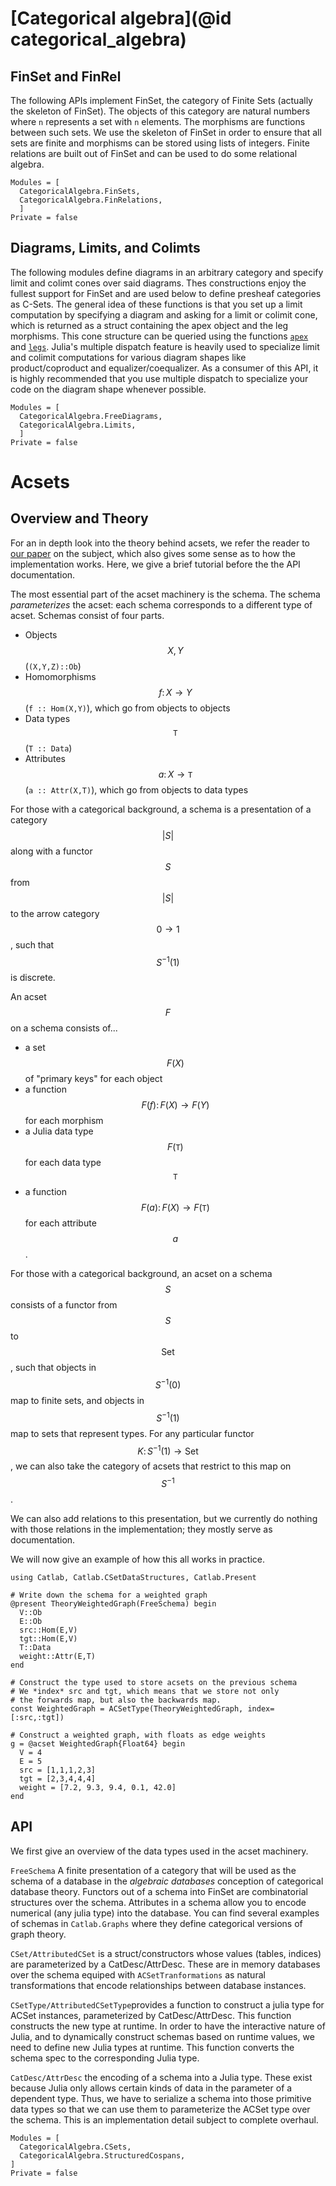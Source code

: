 # [Categorical algebra](@id categorical_algebra)

## FinSet and FinRel
The following APIs implement FinSet, the category of Finite Sets (actually the skeleton of FinSet). The objects of this category are natural numbers where `n` represents a set with `n` elements. The morphisms are functions between such sets. We use the skeleton of FinSet in order to ensure that all sets are finite and morphisms can be stored using lists of integers. Finite relations are built out of FinSet and can be used to do some relational algebra.

```@autodocs
Modules = [
  CategoricalAlgebra.FinSets,
  CategoricalAlgebra.FinRelations,
  ]
Private = false
```

## Diagrams, Limits, and Colimts

The following modules define diagrams in an arbitrary category and specify limit and colimt cones over said diagrams. Thes constructions enjoy the fullest support for FinSet and are used below to define presheaf categories as C-Sets. The general idea of these functions is that you set up a limit computation by specifying a diagram and asking for a limit or colimit cone, which is returned as a struct containing the apex object and the leg morphisms. This cone structure can be queried using the functions [`apex`](@ref) and [`legs`](@ref). Julia's multiple dispatch feature is heavily used to specialize limit and colimit computations for various diagram shapes like product/coproduct and equalizer/coequalizer. As a consumer of this API, it is highly recommended that you use multiple dispatch to specialize your code on the diagram shape whenever possible.

```@autodocs
Modules = [
  CategoricalAlgebra.FreeDiagrams,
  CategoricalAlgebra.Limits,
  ]
Private = false
```

# Acsets

## Overview and Theory

For an in depth look into the theory behind acsets, we refer the reader to [our paper](https://arxiv.org/abs/2106.04703) on the subject, which also gives some sense as to how the implementation works. Here, we give a brief tutorial before the the API documentation.

The most essential part of the acset machinery is the schema. The schema *parameterizes* the acset: each schema corresponds to a different type of acset. Schemas consist of four parts.

- Objects $$X,Y$$ (`(X,Y,Z)::Ob`)
- Homomorphisms $$f \colon X \to Y$$ (`f :: Hom(X,Y)`), which go from objects to objects
- Data types $$\mathtt{T}$$ (`T :: Data`)
- Attributes $$a \colon X \to \mathtt{T}$$ (`a :: Attr(X,T)`), which go from objects to data types

For those with a categorical background, a schema is a presentation of a category $$|S|$$ along with a functor $$S$$ from $$|S|$$ to the arrow category $$0 \to 1$$, such that $$S^{-1}(1)$$ is discrete.

An acset $$F$$ on a schema consists of...

- a set $$F(X)$$ of "primary keys" for each object
- a function $$F(f) \colon F(X) \to F(Y)$$ for each morphism
- a Julia data type $$F(\mathtt{T})$$ for each data type $$\mathtt{T}$$
- a function $$F(a) \colon F(X) \to F(\mathtt{T})$$ for each attribute $$a$$.

For those with a categorical background, an acset on a schema $$S$$ consists of a functor from $$S$$ to $$\mathsf{Set}$$, such that objects in $$S^{-1}(0)$$ map to finite sets, and objects in $$S^{-1}(1)$$ map to sets that represent types. For any particular functor $$K \colon S^{-1}(1) \to \mathsf{Set}$$, we can also take the category of acsets that restrict to this map on $$S^{-1}$$.

We can also add relations to this presentation, but we currently do nothing with those relations in the implementation; they mostly serve as documentation.

We will now give an example of how this all works in practice.

```@example
using Catlab, Catlab.CSetDataStructures, Catlab.Present

# Write down the schema for a weighted graph
@present TheoryWeightedGraph(FreeSchema) begin
  V::Ob
  E::Ob
  src::Hom(E,V)
  tgt::Hom(E,V)
  T::Data
  weight::Attr(E,T)
end

# Construct the type used to store acsets on the previous schema
# We *index* src and tgt, which means that we store not only
# the forwards map, but also the backwards map.
const WeightedGraph = ACSetType(TheoryWeightedGraph, index=[:src,:tgt])

# Construct a weighted graph, with floats as edge weights
g = @acset WeightedGraph{Float64} begin
  V = 4
  E = 5
  src = [1,1,1,2,3]
  tgt = [2,3,4,4,4]
  weight = [7.2, 9.3, 9.4, 0.1, 42.0]
end
```

## API

We first give an overview of the data types used in the acset machinery.

`FreeSchema` A finite presentation of a category that will be used as the schema of a database in the *algebraic databases* conception of categorical database theory. Functors out of a schema into FinSet are combinatorial structures over the schema. Attributes in a schema allow you to encode numerical (any julia type) into the database. You can find several examples of schemas in `Catlab.Graphs` where they define categorical versions of graph theory.

`CSet/AttributedCSet` is a struct/constructors whose values (tables, indices) are parameterized by a CatDesc/AttrDesc. These are in memory databases over the schema equiped with `ACSetTranformations` as natural transformations that encode relationships between database instances.

`CSetType/AttributedCSetType`provides a function to construct a julia type for ACSet instances, parameterized by CatDesc/AttrDesc. This function constructs the new type at runtime. In order to have the interactive nature of Julia, and to dynamically construct schemas based on runtime values, we need to define new Julia types at runtime. This function converts the schema spec to the corresponding Julia type.

`CatDesc/AttrDesc` the encoding of a schema into a Julia type. These exist because Julia only allows certain kinds of data in the parameter of a dependent type. Thus, we have to serialize a schema into those primitive data types so that we can use them to parameterize the ACSet type over the schema. This is an implementation detail subject to complete overhaul.



```@autodocs
Modules = [
  CategoricalAlgebra.CSets,
  CategoricalAlgebra.StructuredCospans,
]
Private = false
```
